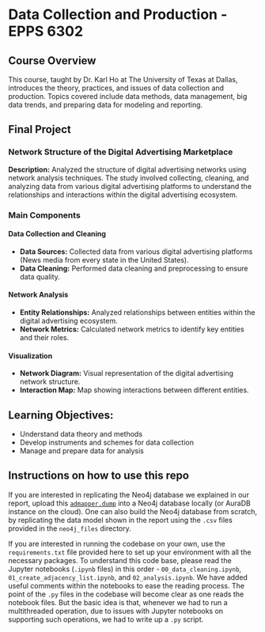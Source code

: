 # Data Collection and Production - EPPS 6302

## Course Overview

This course, taught by Dr. Karl Ho at The University of Texas at Dallas, introduces the theory, practices, and issues of data collection and production. Topics covered include data methods, data management, big data trends, and preparing data for modeling and reporting.

## Final Project

### Network Structure of the Digital Advertising Marketplace

**Description:** Analyzed the structure of digital advertising networks using network analysis techniques. The study involved collecting, cleaning, and analyzing data from various digital advertising platforms to understand the relationships and interactions within the digital advertising ecosystem.

### Main Components

#### Data Collection and Cleaning
- **Data Sources:** Collected data from various digital advertising platforms (News media from every state in the United States).
- **Data Cleaning:** Performed data cleaning and preprocessing to ensure data quality.

#### Network Analysis
- **Entity Relationships:** Analyzed relationships between entities within the digital advertising ecosystem.
- **Network Metrics:** Calculated network metrics to identify key entities and their roles.

#### Visualization
- **Network Diagram:** Visual representation of the digital advertising network structure.
- **Interaction Map:** Map showing interactions between different entities.

## Learning Objectives:
- Understand data theory and methods
- Develop instruments and schemes for data collection
- Manage and prepare data for analysis

## Instructions on how to use this repo

If you are interested in replicating the Neo4j database we explained in our report, upload this [`admapper.dump`](https://drive.google.com/file/d/1JpYsUGDlpQP3Dvq--1P46Km03weGfIxF/view?usp=share_link) into a Neo4j database locally (or AuraDB instance on the cloud). One can also build the Neo4j database from scratch, by replicating the data model shown in the report using the `.csv` files provided in the `neo4j_files` directory.

If you are interested in running the codebase on your own, use the `requirements.txt` file provided here to set up your environment with all the necessary packages. To understand this code base, please read the Jupyter notebooks (`.ipynb` files) in this order - `00_data_cleaning.ipynb`, `01_create_adjacency_list.ipynb`, and `02_analysis.ipynb`. We have added useful comments within the notebooks to ease the reading process. The point of the `.py` files in the codebase will become clear as one reads the notebook files. But the basic idea is that, whenever we had to run a multithreaded operation, due to issues with Jupyter notebooks on supporting such operations, we had to write up a `.py` script.
